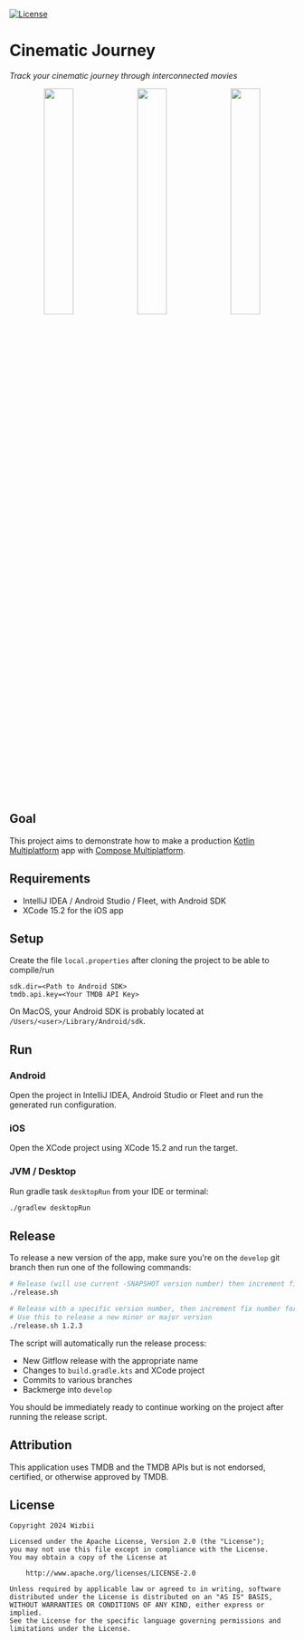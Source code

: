 [![License](https://img.shields.io/badge/License-Apache_2.0-blue.svg)](https://opensource.org/licenses/Apache-2.0)

# Cinematic Journey

_Track your cinematic journey through interconnected movies_

<p align="middle">
  <img src="../media/screenshot-1.png?raw=true" width="32%" />
  <img src="../media/screenshot-2.png?raw=true" width="32%" /> 
  <img src="../media/screenshot-3.png?raw=true" width="32%" />
</p>

## Goal

This project aims to demonstrate how to make a
production [Kotlin Multiplatform](https://www.jetbrains.com/kotlin-multiplatform/) app
with [Compose Multiplatform](https://www.jetbrains.com/lp/compose-multiplatform/).

## Requirements

* IntelliJ IDEA / Android Studio / Fleet, with Android SDK
* XCode 15.2 for the iOS app

## Setup

Create the file `local.properties` after cloning the project to be able to compile/run

```properties
sdk.dir=<Path to Android SDK>
tmdb.api.key=<Your TMDB API Key>
```

On MacOS, your Android SDK is probably located at `/Users/<user>/Library/Android/sdk`.

## Run

### Android

Open the project in IntelliJ IDEA, Android Studio or Fleet and run the generated run configuration.

### iOS

Open the XCode project using XCode 15.2 and run the target.

### JVM / Desktop

Run gradle task `desktopRun` from your IDE or terminal:

```bash
./gradlew desktopRun
```

## Release

To release a new version of the app, make sure you're on the `develop` git branch then run one of the following
commands:

```bash
# Release (will use current -SNAPSHOT version number) then increment fix number for subsequent snapshots
./release.sh
```

```bash
# Release with a specific version number, then increment fix number for subsequent snapshots
# Use this to release a new minor or major version
./release.sh 1.2.3
```

The script will automatically run the release process:

- New Gitflow release with the appropriate name
- Changes to `build.gradle.kts` and XCode project
- Commits to various branches
- Backmerge into `develop`

You should be immediately ready to continue working on the project after running the release script.

## Attribution

This application uses TMDB and the TMDB APIs but is not endorsed, certified, or otherwise approved by TMDB.

## License

```
Copyright 2024 Wizbii

Licensed under the Apache License, Version 2.0 (the "License");
you may not use this file except in compliance with the License.
You may obtain a copy of the License at

    http://www.apache.org/licenses/LICENSE-2.0

Unless required by applicable law or agreed to in writing, software
distributed under the License is distributed on an "AS IS" BASIS,
WITHOUT WARRANTIES OR CONDITIONS OF ANY KIND, either express or implied.
See the License for the specific language governing permissions and
limitations under the License.
```
